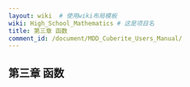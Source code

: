 ```yaml
---
layout: wiki  # 使用wiki布局模板
wiki: High_School_Mathematics # 这是项目名
title: 第三章 函数
comment_id: /document/MDD_Cuberite_Users_Manual/
---
```

## 第三章 函数
